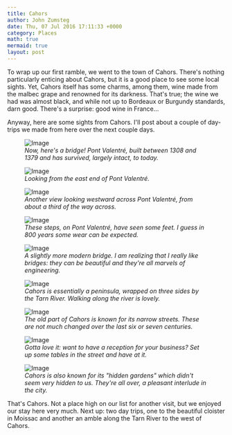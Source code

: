 ```yaml
---
title: Cahors
author: John Zumsteg
date: Thu, 07 Jul 2016 17:11:33 +0000
category: Places
math: true
mermaid: true
layout: post
---
```

To wrap up our first ramble, we went to the town of Cahors. There's nothing particularly enticing about Cahors, but it is a good place to see some local sights. Yet, Cahors itself has some charms, among them, wine made from the malbec grape and renowned for its darkness. That's true; the wine we had was almost black, and while not up to Bordeaux or Burgundy standards, darn good. There's a surprise: good wine in France...

Anyway, here are some sights from Cahors. I'll post about a couple of day-trips we made from here over the next couple days.

<figure class = "portrait">
	<img src="{{"/assets/images/2016/07/DSC00889.jpg" | prepend: site.baseurl | prepend: site.url }}" alt="Image" />
	<figcaption><em>Now, here's a bridge! Pont Valentré, built between 1308 and 1379 and has survived, largely intact, to today.</em></figcaption>
</figure>



<figure class = "portrait">
	<img src="{{"/assets/images/2016/07/DSC00690.jpg" | prepend: site.baseurl | prepend: site.url }}" alt="Image" />
	<figcaption><em>Looking from the east end of Pont Valentré.</em></figcaption>
</figure>



<figure class = "landscape">
	<img src="{{"/assets/images/2016/07/DSC00691.jpg" | prepend: site.baseurl | prepend: site.url }}" alt="Image" />
	<figcaption><em>Another view looking westward across Pont Valentré, from about a third of the way across.</em></figcaption>
</figure>



<figure class = "landscape">
	<img src="{{"/assets/images/2016/07/DSC00894.jpg" | prepend: site.baseurl | prepend: site.url }}" alt="Image" />
	<figcaption><em>These steps, on Pont Valentré, have seen some feet. I guess in 800 years some wear can be expected.</em></figcaption>
</figure>



<figure class = "portrait">
	<img src="{{"/assets/images/2016/07/DSC00865.jpg" | prepend: site.baseurl | prepend: site.url }}" alt="Image" />
	<figcaption><em>A slightly more modern bridge. I am realizing that I really like bridges: they can be beautiful and they're all marvels of engineering.</em></figcaption>
</figure>



<figure class = "portrait">
	<img src="{{"/assets/images/2016/07/DSC00708.jpg" | prepend: site.baseurl | prepend: site.url }}" alt="Image" />
	<figcaption><em>Cahors is essentially a peninsula, wrapped on three sides by the Tarn River. Walking along the river is lovely.</em></figcaption>
</figure>



<figure class = "landscape">
	<img src="{{"/assets/images/2016/07/DSC00704.jpg" | prepend: site.baseurl | prepend: site.url }}" alt="Image" />
	<figcaption><em>The old part of Cahors is known for its narrow streets. These are not much changed over the last six or seven centuries.</em></figcaption>
</figure>



<figure class = "portrait">
	<img src="{{"/assets/images/2016/07/DSC00703.jpg" | prepend: site.baseurl | prepend: site.url }}" alt="Image" />
	<figcaption><em>Gotta love it: want to have a reception for your business? Set up some tables in the street and have at it.</em></figcaption>
</figure>



<figure class = "portrait">
	<img src="{{"/assets/images/2016/07/DSC00873.jpg" | prepend: site.baseurl | prepend: site.url }}" alt="Image" />
	<figcaption><em>Cahors is also known for its "hidden gardens" which didn't seem very hidden to us. They're all over, a pleasant interlude in the city.</em></figcaption>
</figure>



That's Cahors. Not a place high on our list for another visit, but we enjoyed our stay here very much. Next up: two day trips, one to the beautiful cloister in Moissac and another an amble along the Tarn River to the west of Cahors.
